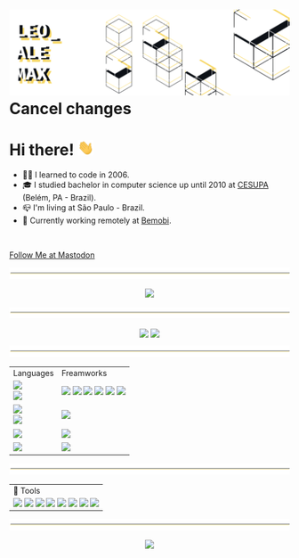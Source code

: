 # [![Header](/icons/header.svg "LeoAlemax")](https://github.com/leonardoalemax)Cancel changes



# Hi there! <img src="icons/wave.gif" width="29px">


- 👨‍💻&nbsp;I learned to code in 2006.
- 🎓&nbsp;I studied bachelor in computer science up until 2010 at <a href="https://www.cesupa.br/"> CESUPA</a> (Belém, PA - Brazil).
- 📪&nbsp;I'm living at São Paulo - Brazil.
- 💼&nbsp;Currently working remotely at <a href="https://www.bemobi.com.br/"> Bemobi</a>.

<br/>

<a rel="me" href="https://retro.pizza/@alemax">Follow Me at Mastodon</a>

<p align="center">
  <img src="icons/line.svg" />
</p>

<p align="center">
  <a href="https://git.io/streak-stats" alt="GitHub Streak"> 
    <img src="http://github-readme-streak-stats.herokuapp.com?user=leonardoalemax&theme=monokai-metallian&hide_border=true&background=DD272700" />
  </a>
</p>


<p align="center">
  <img src="icons/line.svg" />
</p>


<p align="center">
  <img align="center" src="https://github-readme-stats.vercel.app/api/top-langs/?username=leonardoalemax&theme=midnight-purple"/>  
  <img align="center" src="https://github-readme-stats.vercel.app/api?username=leonardoalemax&show_icons=true&theme=midnight-purple&count_private=true&show_icons=true&hide_title=true"/>  
</p>

<p align="center">
  <img src="icons/line.svg" />
</p>

<table border="0" width="800"  align="center">
  <tr>
    <td> Languages </td>
    <td> Freamworks </td>
  </tr>
  <tr>
    <td>
      <img src="https://img.shields.io/badge/javascript-%23323330.svg?style=for-the-badge&logo=javascript&logoColor=%23F7DF1E" />
      <br/>
      <img src="https://img.shields.io/badge/typescript-%23007ACC.svg?style=for-the-badge&logo=typescript&logoColor=white" />
    </td>
    <td>
      <img src="https://img.shields.io/badge/react-%2320232a.svg?style=for-the-badge&logo=react&logoColor=%2361DAFB" />
      <img src="https://img.shields.io/badge/-jest-%23C21325?style=for-the-badge&logo=jest&logoColor=white" />
      <img src="https://img.shields.io/badge/Electron-191970?style=for-the-badge&logo=Electron&logoColor=white" />
      <img src="https://img.shields.io/badge/webpack-%238DD6F9.svg?style=for-the-badge&logo=webpack&logoColor=black" />
      <img src="https://img.shields.io/badge/redux-%23593d88.svg?style=for-the-badge&logo=redux&logoColor=white" />
      <img src="https://img.shields.io/badge/NPM-%23000000.svg?style=for-the-badge&logo=npm&logoColor=white" />
    </td>
 </tr>
  <tr>
    <td>
      <img src="https://img.shields.io/badge/css3-%231572B6.svg?style=for-the-badge&logo=css3&logoColor=white" />
      <br/>
      <img src="https://img.shields.io/badge/html5-%23E34F26.svg?style=for-the-badge&logo=html5&logoColor=white" />
    </td>
    <td>
      <img src="https://img.shields.io/badge/SASS-hotpink.svg?style=for-the-badge&logo=SASS&logoColor=white" />
    </td>
 </tr>
 <tr>
    <td>
      <img src="https://img.shields.io/badge/ruby-%23CC342D.svg?style=for-the-badge&logo=ruby&logoColor=white" />
    </td>
    <td>
      <img src="https://img.shields.io/badge/rails-%23CC0000.svg?style=for-the-badge&logo=ruby-on-rails&logoColor=white" />
    </td>
 </tr>
 <tr>
    <td>
      <img src="https://img.shields.io/badge/c++-%23CC342D.svg?style=for-the-badge&logo=c%2B%2B&logoColor=white" />
    </td>
    <td>
      <img src="https://img.shields.io/badge/-Arduino-00979D?style=for-the-badge&logo=Arduino&logoColor=white" />
    </td>
 </tr>
</table>


<p align="center">
  <img src="icons/line.svg" />
</p>

<table border="0" width="800"  align="center">
  <tr>
    <td>
      🧰&nbsp;Tools
    </td>
  </tr>
  <tr>
    <td>
      <img src="https://img.shields.io/badge/-AntDesign-%230170FE?style=for-the-badge&logo=ant-design&logoColor=white" />
      <img src="https://img.shields.io/badge/docker-%230db7ed.svg?style=for-the-badge&logo=docker&logoColor=white" />
      <img src="https://img.shields.io/badge/ESLint-4B3263?style=for-the-badge&logo=eslint&logoColor=white" />
      <img src="https://img.shields.io/badge/codecov-%23ff0077.svg?style=for-the-badge&logo=codecov&logoColor=white" />
      <img src="https://img.shields.io/badge/git-%23F05033.svg?style=for-the-badge&logo=git&logoColor=white" />
      <img src="https://img.shields.io/badge/figma-%23F24E1E.svg?style=for-the-badge&logo=figma&logoColor=white" />
      <img src="https://img.shields.io/badge/VisualStudioCode-0078d7.svg?style=for-the-badge&logo=visual-studio-code&logoColor=white" />
      <img src="https://img.shields.io/badge/github-%23121011.svg?style=for-the-badge&logo=github&logoColor=white" />
    </td>
  </tr>
</table>


<p align="center">
  <img src="icons/line.svg" />
</p>

<p align="center">
  <a href="https://www.exophase.com/user/leonardoalemax/"><img src="https://card.exophase.com/2/0/45875.png?1630033362"></a>
</p>
